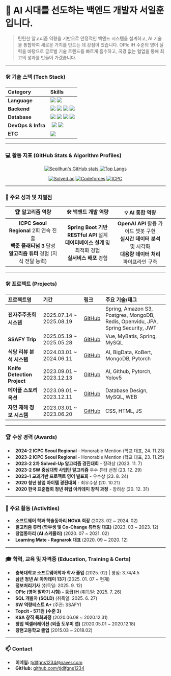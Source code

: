 # 👋 AI 시대를 선도하는 백엔드 개발자 서일훈입니다.
> 탄탄한 알고리즘 역량을 기반으로 안정적인 백엔드 시스템을 설계하고, AI 기술을 통합하여 새로운 가치를 만드는 데 강점이 있습니다. OPIc IH 수준의 영어 실력을 바탕으로 글로벌 기술 트렌드를 빠르게 흡수하고, 국경 없는 협업을 통해 최고의 성과를 만들어 가겠습니다.
***
### 🛠️ 기술 스택 (Tech Stack)
| Category | Skills |
| :--- | :--- |
| **Language** | <img src="https://img.shields.io/badge/Java-007396?style=for-the-badge&logo=Java&logoColor=white" /> <img src="https://img.shields.io/badge/C++-00599C?style=for-the-badge&logo=C%2B%2B&logoColor=white" /> |
| **Backend** | <img src="https://img.shields.io/badge/Spring_Boot-6DB33F?style=for-the-badge&logo=Spring-Boot&logoColor=white" /> <img src="https://img.shields.io/badge/Spring_Security-6DB33F?style=for-the-badge&logo=Spring-Security&logoColor=white" /> <img src="https://img.shields.io/badge/JPA-6DB33F?style=for-the-badge" /> <img src="https://img.shields.io/badge/JWT-000000?style=for-the-badge&logo=JSON-Web-Tokens&logoColor=white" /> |
| **Database** | <img src="https://img.shields.io/badge/PostgreSQL-4169E1?style=for-the-badge&logo=PostgreSQL&logoColor=white" /> <img src="https://img.shields.io/badge/MySQL-4479A1?style=for-the-badge&logo=MySQL&logoColor=white" /> <img src="https://img.shields.io/badge/Redis-DC382D?style=for-the-badge&logo=Redis&logoColor=white" /> <img src="https://img.shields.io/badge/MongoDB-47A248?style=for-the-badge&logo=MongoDB&logoColor=white" /> |
| **DevOps & Infra** |  <img src="https://img.shields.io/badge/Amazon_S3-569A31?style=for-the-badge&logo=Amazon-S3&logoColor=white" /> <img src="https://img.shields.io/badge/Docker-2496ED?style=for-the-badge&logo=Docker&logoColor=white" /> |
| **ETC** | <img src="https://img.shields.io/badge/OpenVidu-A51234?style=for-the-badge" /> |
***
### 💻 활동 지표 (GitHub Stats & Algorithm Profiles)
<p align="center">
  <a href="https://github.com/tjdlfgns1234">
    <img src="https://github-readme-stats.vercel.app/api?username=tjdlfgns1234&show_icons=true&theme=radical" alt="Seoilhun's GitHub stats"/>
    <img src="https://github-readme-stats.vercel.app/api/top-langs/?username=tjdlfgns1234&layout=compact&theme=radical" alt="Top Langs"/>
  </a>
</p>
<p align="center">
  <a href="https://solved.ac/tjdlfgns1234"><img alt="Solved.ac" src="http://mazassumnida.wtf/api/v2/generate_badge?boj=tjdlfgns1234"/></a>
  <a href="https://codeforces.com/profile/CrimsonRaptor"><img alt="Codeforces" src="https://codeforces-readme-stats.vercel.app/api/card?username=CrimsonRaptor"/></a>
  <a href="https://icpc.global/ICPCID/7O29P09L13BC"><img alt="ICPC" src="https://img.shields.io/badge/ICPC-Open%20Profile-blue?style=flat-square&logo=icpc"/></a>
</p>

***
### 🚀 주요 성과 및 차별점
| 🏆 **알고리즘 역량** | 🛠️ **백엔드 개발 역량** | 💡 **AI 통합 역량** |
| :---: | :---: | :---: |
| **ICPC Seoul Regional** 2회 연속 진출<br>**백준 플래티넘 3** 달성<br>**알고리즘 튜터** 경험 (지식 전달 능력) | **Spring Boot 기반 RESTful API** 설계<br>**데이터베이스 설계** 및 최적화 경험<br>**실서비스 배포** 경험 | **OpenAI API** 활용 가이드 챗봇 구현<br>**실시간 데이터 분석** 및 시각화<br>**대용량 데이터 처리** 파이프라인 구축 |
***
### 🛠️ 프로젝트 (Projects)
| 프로젝트명 | 기간 | 링크 | 주요 기술/태그 |
| :--- | :--- | :--- | :--- |
| **전자주주총회 시스템** | 2025.07.14 ~ 2025.08.19 | [GitHub](https://github.com/tjdlfgns1234/uisadang) | Spring, Amazon S3, Postgres, MongoDB, Redis, Openvidu, JPA, Spring Security, JWT |
| **SSAFY Trip** | 2025.05.19 ~ 2025.05.28 | [GitHub](https://github.com/tjdlfgns1234/Ssafy_Final) | Vue, MyBatis, Spring, MySQL |
| **식당 리뷰 분석 시스템** | 2024.03.01 ~ 2024.06.11 | [GitHub](https://github.com/tjdlfgns1234/Review_Anaysis) | AI, BigData, KoBert, MongoDB, Pytorch |
| **Knife Detection Project** | 2023.09.01 ~ 2023.12.13 | [GitHub](https://github.com/HHJade21/23_2_CBNU_AI_BTS) | AI, Github, Pytorch, Yolov5 |
| **메이플 스토리 옥션** | 2023.09.01 ~ 2023.12.11 | [GitHub](https://github.com/tjdlfgns1234/MapleAuction) | Database Design, MySQL, WEB |
| **자연 재해 정보 시스템** | 2023.03.01 ~ 2023.06.20 | [GitHub](https://github.com/tjdlfgns1234/OpensourceWebProject) | CSS, HTML, JS |
***
### 🏆 수상 경력 (Awards)
*   **2024-2 ICPC Seoul Regional** - Honorable Mention (학교 대표, 24. 11.23)
*   **2023-2 ICPC Seoul Regional** - Honorable Mention (학교 대표, 23. 11.25)
*   **2023-2 2차 Solved-Up 알고리즘 경진대회** - 장려상 (2023. 11. 7)
*   **2023-2 SW 중심대학 사업단 알고리즘** 우수 튜터 선정 (23. 12. 29)
*   **2023-1 교과기반 프로젝트 영어 발표회** - 우수상 (23. 8. 24)
*   **2020 청년 창업 아이템 경진대회** - 최우수상 (20. 10.21)
*   **2020 한국 표준협회 청년 취업 아카데미 창직 과정** - 장려상 (20. 12. 31)
***
### 🏃 주요 활동 (Activities)
*   **소프트웨어 학과 학술동아리 NOVA 회장** (2023. 02 ~ 2024. 02)
*   **알고리즘 튜터 (학부생 및 Co-Change 튜터링 대표)** (2023. 03 ~ 2023. 12)
*   **창업동아리 (AI 스케줄러)** (2020. 07 ~ 2021. 02)
*   **Learning Mate - Ragnarok 대표** (2020. 09 ~ 2020. 12)
***
### 🎓 학력, 교육 및 자격증 (Education, Training & Certs)
*   **충북대학교 소프트웨어학과 학사 졸업** (2025. 02) | 평점: 3.74/4.5
*   **삼년 청년 AI 아카데미 13기** (2025. 01. 07 ~ 현재)
*   **정보처리기사** (취득일: 2025. 9. 12)
*   **OPIc (영어 말하기 시험) - 등급 IH** (취득일: 2025. 7. 26)
*   **SQL 개발자 (SQLD)** (취득일: 2025. 6. 27)
*   **SW 역량테스트 A+** (주관: SSAFY)
*   **Topcit - 571점 (수준 3)**
*   **KSA 창직 특화과정** (2020.06.08 ~ 2020.12.31)
*   **창업 엑셀러레이션 (외출 도우미 앱)** (2020.05.01 ~ 2020.12.18)
*   **창현고등학교 졸업** (2015.03 ~ 2018.02)
***
### 📫 Contact
*   **이메일:** [tjdlfgns1234@naver.com](mailto:tjdlfgns1234@naver.com)
*   **GitHub:** [github.com/tjdlfgns1234](https://github.com/tjdlfgns1234)

